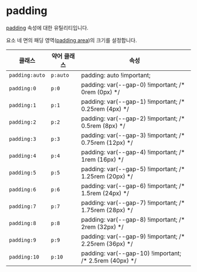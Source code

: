 # padding

[padding](https://developer.mozilla.org/en-US/docs/Web/CSS/padding) 속성에 대한 유틸리티입니다.

요소 네 면의 패딩 영역([padding area](https://developer.mozilla.org/en-US/docs/Web/CSS/CSS_box_model/Introduction_to_the_CSS_box_model#padding_area))의 크기를 설정합니다.

<table>
  <thead>
    <tr>
      <th scope="col">클래스</th>
      <th scope="col">약어 클래스</th>
      <th scope="col">속성</th>
    </tr>
  </thead>
  <tbody>
<tr>
  <td><code>padding:auto</code></td>
  <td><code>p:auto</code></td>
  <td><span class="code">padding: auto !important;</span></td>
</tr>

<tr>
  <td><code>padding:0</code></td>
  <td><code>p:0</code></td>
  <td><span class="code">padding: var(--gap-0) !important;</span> <span class="c:weak">/* 0rem (0px) */</span></td>
</tr>

<tr>
  <td><code>padding:1</code></td>
  <td><code>p:1</code></td>
  <td><span class="code">padding: var(--gap-1) !important;</span> <span class="c:weak">/* 0.25rem (4px) */</span></td>
</tr>

<tr>
  <td><code>padding:2</code></td>
  <td><code>p:2</code></td>
  <td><span class="code">padding: var(--gap-2) !important;</span> <span class="c:weak">/* 0.5rem (8px) */</span></td>
</tr>

<tr>
  <td><code>padding:3</code></td>
  <td><code>p:3</code></td>
  <td><span class="code">padding: var(--gap-3) !important;</span> <span class="c:weak">/* 0.75rem (12px) */</span></td>
</tr>

<tr>
  <td><code>padding:4</code></td>
  <td><code>p:4</code></td>
  <td><span class="code">padding: var(--gap-4) !important;</span> <span class="c:weak">/* 1rem (16px) */</span></td>
</tr>

<tr>
  <td><code>padding:5</code></td>
  <td><code>p:5</code></td>
  <td><span class="code">padding: var(--gap-5) !important;</span> <span class="c:weak">/* 1.25rem (20px) */</span></td>
</tr>

<tr>
  <td><code>padding:6</code></td>
  <td><code>p:6</code></td>
  <td><span class="code">padding: var(--gap-6) !important;</span> <span class="c:weak">/* 1.5rem (24px) */</span></td>
</tr>

<tr>
  <td><code>padding:7</code></td>
  <td><code>p:7</code></td>
  <td><span class="code">padding: var(--gap-7) !important;</span> <span class="c:weak">/* 1.75rem (28px) */</span></td>
</tr>

<tr>
  <td><code>padding:8</code></td>
  <td><code>p:8</code></td>
  <td><span class="code">padding: var(--gap-8) !important;</span> <span class="c:weak">/* 2rem (32px) */</span></td>
</tr>

<tr>
  <td><code>padding:9</code></td>
  <td><code>p:9</code></td>
  <td><span class="code">padding: var(--gap-9) !important;</span> <span class="c:weak">/* 2.25rem (36px) */</span></td>
</tr>

<tr>
  <td><code>padding:10</code></td>
  <td><code>p:10</code></td>
  <td><span class="code">padding: var(--gap-10) !important;</span> <span class="c:weak">/* 2.5rem (40px) */</span></td>
</tr>

  </tbody>

</table>

